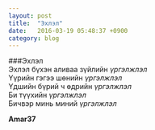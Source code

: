```yaml
---
layout: post
title:  "Эхлэл"
date:   2016-03-19 05:48:37 +0900
category: blog
---
```


###Эхлэл<br />
Эхлэл бүхэн аливаа зүйлийн _үргэлжлэл_<br />
Үүрийн гэгээ шөнийн _үргэлжлэл_<br />
Үдшийн бүрий ч өдрийн _үргэлжлэл_	<br />
Би түүхийн _үргэлжлэл_<br />
Бичвэр минь миний _үргэлжлэл_
			
**Amar37**



